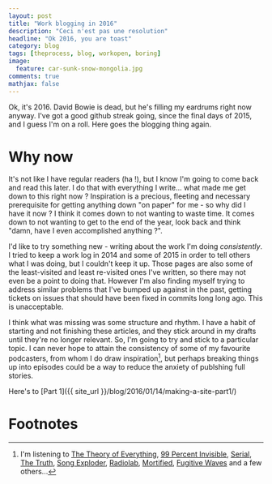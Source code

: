 ```yaml
---
layout: post
title: "Work blogging in 2016"
description: "Ceci n'est pas une resolution"
headline: "Ok 2016, you are toast"
category: blog
tags: [theprocess, blog, workopen, boring]
image:
  feature: car-sunk-snow-mongolia.jpg
comments: true
mathjax: false
---
```


Ok, it's 2016. David Bowie is dead, but he's filling my eardrums right now anyway. I've got a good github streak going, since the final days of 2015, and I guess I'm on a roll. Here goes the blogging thing again.

# Why now

It's not like I have regular readers (ha !), but I know I'm going to come back and read this later. I do that with everything I write... what made me get down to this right now ? Inspiration is a precious, fleeting and necessary prerequisite for getting anything down "on paper" for me - so why did I have it now ? I think it comes down to not wanting to waste time. It comes down to not wanting to get to the end of the year, look back and think "damn, have I even accomplished anything  ?".

I'd like to try something new - writing about the work I'm doing _consistently_. I tried to keep a work log in 2014 and some of 2015 in order to tell others what I was doing, but I couldn't keep it up. Those pages are also some of the least-visited and least re-visited ones I've written, so there may not even be a point to doing that. However I'm also finding myself trying to address similar problems that I've bumped  up against in the past, getting tickets on issues that should have been fixed in commits long long ago. This is unacceptable.

I think what was missing was some structure and rhythm. I have a habit of starting and not finishing these articles, and they stick around in my drafts until they're no longer relevant. So, I'm going to try and stick to a particular topic. I can never hope to attain the consistency of some of my favourite podcasters, from whom I do draw inspiration[^podcasts], but perhaps breaking things up into episodes could be a way to reduce the anxiety of publshing full stories.

Here's to [Part 1]({{ site_url }}/blog/2016/01/14/making-a-site-part1/)

# Footnotes

[^podcasts]: I'm listening to [The Theory of Everything](https://toe.prx.org/), [99 Percent Invisible](http://99percentinvisible.org/), [Serial](https://serialpodcast.org/), [The Truth](http://www.thetruthpodcast.com/), [Song Exploder](http://songexploder.net/), [Radiolab](http://www.radiolab.org/), [Mortified](http://getmortified.com/), [Fugitive Waves](http://www.kitchensisters.org/fugitivewaves/) and a few others...
